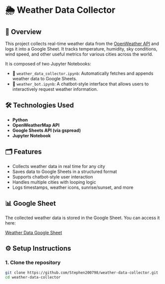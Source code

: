 # 🌦️ Weather Data Collector

## 📌 Overview
This project collects real-time weather data from the [OpenWeather API](https://openweathermap.org/api) and logs it into a Google Sheet. It tracks temperature, humidity, sky conditions, wind speed, and other useful metrics for various cities across the world.

It is composed of two Jupyter Notebooks:
- 📘 `weather_data_collector.ipynb`: Automatically fetches and appends weather data to Google Sheets.
- 🤖 `weather_bot.ipynb`: A chatbot-style interface that allows users to interactively request weather information.

## 🛠️ Technologies Used
- **Python**
- **OpenWeatherMap API**
- **Google Sheets API (via gspread)**
- **Jupyter Notebook**

## 🗂️ Features
- Collects weather data in real time for any city
- Saves data to Google Sheets in a structured format
- Supports chatbot-style user interaction
- Handles multiple cities with looping logic
- Logs timestamps, weather icons, sunrise/sunset, and more

## 📊 Google Sheet

The collected weather data is stored in the Google Sheet. You can access it here:

[Weather Data Google Sheet](https://docs.google.com/spreadsheets/d/1K-YGMhduhrLbnfIiMd0atYu064Nm9vshZ6_K59SddM4/edit?usp=sharing)

## ⚙️ Setup Instructions

### 1. Clone the repository
```bash
git clone https://github.com/Stephen200798/weather-data-collector.git
cd weather-data-collector
